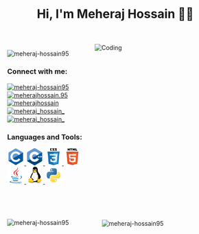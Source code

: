 <h1 align="center">Hi, I'm Meheraj Hossain 👋🏼</h1>
<br>
<br>
<img align="right" alt="Coding" width="300" height="300" src="https://media.tenor.com/6JptszQgCnkAAAAi/text-work.gif">
<p align="left"> <img src="https://komarev.com/ghpvc/?username=meheraj-hossain95&label=Profile%20views&color=0e75b6&style=flat" alt="meheraj-hossain95" /> </p>

<h3 align="left">Connect with me:</h3>
<p align="left">
<a href="https://linkedin.com/in/meheraj-hossain95" target="blank"><img align="center" src="https://raw.githubusercontent.com/rahuldkjain/github-profile-readme-generator/master/src/images/icons/Social/linked-in-alt.svg" alt="meheraj-hossain95" height="30" width="40" /></a>
<a href="https://fb.com/meherajhossain.95" target="blank"><img align="center" src="https://raw.githubusercontent.com/rahuldkjain/github-profile-readme-generator/master/src/images/icons/Social/facebook.svg" alt="meherajhossain.95" height="30" width="40" /></a>
<a href="https://www.codechef.com/users/meherajhossain" target="blank"><img align="center" src="https://cdn.jsdelivr.net/npm/simple-icons@3.1.0/icons/codechef.svg" alt="meherajhossain" height="30" width="40" /></a>
<a href="https://codeforces.com/profile/meheraj_hossain_" target="blank"><img align="center" src="https://raw.githubusercontent.com/rahuldkjain/github-profile-readme-generator/master/src/images/icons/Social/codeforces.svg" alt="meheraj_hossain_" height="30" width="40" /></a>
<a href="https://www.leetcode.com/meheraj_hossain_" target="blank"><img align="center" src="https://raw.githubusercontent.com/rahuldkjain/github-profile-readme-generator/master/src/images/icons/Social/leet-code.svg" alt="meheraj_hossain_" height="30" width="40" /></a>
</p>

<h3 align="left">Languages and Tools:</h3>
<p align="left"> <a href="https://www.cprogramming.com/" target="_blank" rel="noreferrer"> <img src="https://raw.githubusercontent.com/devicons/devicon/master/icons/c/c-original.svg" alt="c" width="40" height="40"/> </a> <a href="https://www.w3schools.com/cpp/" target="_blank" rel="noreferrer"> <img src="https://raw.githubusercontent.com/devicons/devicon/master/icons/cplusplus/cplusplus-original.svg" alt="cplusplus" width="40" height="40"/> </a> <a href="https://www.w3schools.com/css/" target="_blank" rel="noreferrer"> <img src="https://raw.githubusercontent.com/devicons/devicon/master/icons/css3/css3-original-wordmark.svg" alt="css3" width="40" height="40"/> </a> <a href="https://www.w3.org/html/" target="_blank" rel="noreferrer"> <img src="https://raw.githubusercontent.com/devicons/devicon/master/icons/html5/html5-original-wordmark.svg" alt="html5" width="40" height="40"/> </a> <a href="https://www.java.com" target="_blank" rel="noreferrer"> <img src="https://raw.githubusercontent.com/devicons/devicon/master/icons/java/java-original.svg" alt="java" width="40" height="40"/> </a> <a href="https://www.linux.org/" target="_blank" rel="noreferrer"> <img src="https://raw.githubusercontent.com/devicons/devicon/master/icons/linux/linux-original.svg" alt="linux" width="40" height="40"/> </a> <a href="https://www.python.org" target="_blank" rel="noreferrer"> <img src="https://raw.githubusercontent.com/devicons/devicon/master/icons/python/python-original.svg" alt="python" width="40" height="40"/> </a> </p>

</br></br></br>
<p><img align="left" src="https://github-readme-stats.vercel.app/api/top-langs?username=meheraj-hossain95&show_icons=true&locale=en&layout=compact" alt="meheraj-hossain95" width="43%"/></p>
<p>&nbsp;<img align="center" src="https://github-readme-stats.vercel.app/api?username=meheraj-hossain95&show_icons=true&locale=en" alt="meheraj-hossain95" /></p>
